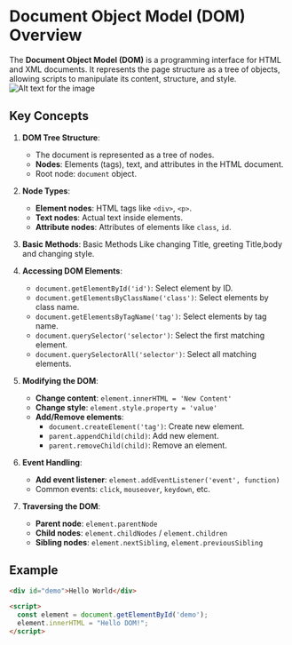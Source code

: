 # Document Object Model (DOM) Overview

The **Document Object Model (DOM)** is a programming interface for HTML and XML documents. It represents the page structure as a tree of objects, allowing scripts to manipulate its content, structure, and style.
![Alt text for the image](https://github.com/Dipakxettri/FullStackWebDev.git)

## Key Concepts

1. **DOM Tree Structure**:
   - The document is represented as a tree of nodes.
   - **Nodes**: Elements (tags), text, and attributes in the HTML document.
   - Root node: `document` object.

2. **Node Types**:
   - **Element nodes**: HTML tags like `<div>`, `<p>`.
   - **Text nodes**: Actual text inside elements.
   - **Attribute nodes**: Attributes of elements like `class`, `id`.
3. **Basic Methods**: Basic Methods Like changing Title, greeting Title,body and changing style.
   


4. **Accessing DOM Elements**:
   - `document.getElementById('id')`: Select element by ID.
   - `document.getElementsByClassName('class')`: Select elements by class name.
   - `document.getElementsByTagName('tag')`: Select elements by tag name.
   - `document.querySelector('selector')`: Select the first matching element.
   - `document.querySelectorAll('selector')`: Select all matching elements.

5. **Modifying the DOM**:
   - **Change content**: `element.innerHTML = 'New Content'`
   - **Change style**: `element.style.property = 'value'`
   - **Add/Remove elements**:
     - `document.createElement('tag')`: Create new element.
     - `parent.appendChild(child)`: Add new element.
     - `parent.removeChild(child)`: Remove an element.

6. **Event Handling**:
   - **Add event listener**: `element.addEventListener('event', function)`
   - Common events: `click`, `mouseover`, `keydown`, etc.

7. **Traversing the DOM**:
   - **Parent node**: `element.parentNode`
   - **Child nodes**: `element.childNodes` / `element.children`
   - **Sibling nodes**: `element.nextSibling`, `element.previousSibling`

## Example
```html
<div id="demo">Hello World</div>

<script>
  const element = document.getElementById('demo');
  element.innerHTML = "Hello DOM!";
</script>
```
